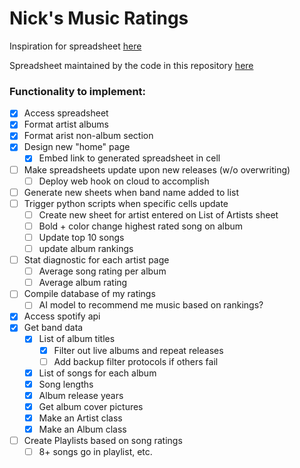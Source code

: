 # Nick's Music Ratings

Inspiration for spreadsheet [here](https://docs.google.com/spreadsheets/d/1xHZ8XMuCCnNd88tfcPiWxfFuq6EHfB9t3V-EMD7jm6M/edit?usp=sharing)

Spreadsheet maintained by the code in this repository [here](https://docs.google.com/spreadsheets/d/1Jc7roe2tmtVx-0hdn6DPI2zDh6NcPyWLBMVZN20a5WM/edit?usp=sharing)

### Functionality to implement:

- [x] Access spreadsheet
- [x] Format artist albums
- [x] Format arist non-album section
- [x] Design new "home" page
    - [x] Embed link to generated spreadsheet in cell
- [ ] Make spreadsheets update upon new releases (w/o overwriting)
    - [ ] Deploy web hook on cloud to accomplish
- [ ] Generate new sheets when band name added to list
- [ ] Trigger python scripts when specific cells update
    - [ ] Create new sheet for artist entered on List of Artists sheet
    - [ ] Bold + color change highest rated song on album
    - [ ] Update top 10 songs
    - [ ] update album rankings
- [ ] Stat diagnostic for each artist page
    - [ ] Average song rating per album
    - [ ] Average album rating
- [ ] Compile database of my ratings
    - [ ] AI model to recommend me music based on rankings?
- [x] Access spotify api
- [x] Get band data
    - [x] List of album titles
        - [x] Filter out live albums and repeat releases
        - [ ] Add backup filter protocols if others fail
    - [x] List of songs for each album
    - [x] Song lengths
    - [x] Album release years
    - [x] Get album cover pictures
    - [x] Make an Artist class
    - [x] Make an Album class
- [ ] Create Playlists based on song ratings
    - [ ] 8+ songs go in playlist, etc.